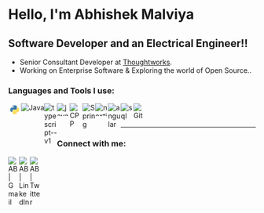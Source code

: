 
# Hello, I'm Abhishek Malviya

## Software Developer and an Electrical Engineer!!

-   Senior Consultant Developer at [Thoughtworks](https://www.thoughtworks.com/en-in).
-   Working on Enterprise Software & Exploring the world of Open Source..


### Languages and Tools I use:

<img align="left" alt="Python" width="26px" src="https://raw.githubusercontent.com/github/explore/80688e429a7d4ef2fca1e82350fe8e3517d3494d/topics/python/python.png" /> 
<img align="left" alt="Java" height="26px" src="https://github.com/abfeb8/abfeb8/blob/master/Resources/java.png" /> 
<img align="left" width="26px" src="https://img.icons8.com/fluency/48/typescript--v1.png" alt="typescript--v1"/>
<img align="left" alt="javascript" width="26px" height="26px" src="https://img.icons8.com/color/48/javascript--v1.png" />
<img align="left" alt="CPP" width="26px" src="https://github.com/abfeb8/abfeb8/blob/master/Resources/cpp.png" /> 
<img align="left" alt="Spring" width="26px" src="https://img.icons8.com/color/48/spring-logo.png" /> 
<img align="left" width="26" height="26" src="https://img.icons8.com/fluency-systems-regular/48/nextjs.png" alt="nextjs"/>
<img align="left" alt="angular" width="26px" src="https://github.com/abfeb8/abfeb8/blob/master/Resources/angular.png" />
<img align="left" alt="sql" width="26px" src="https://github.com/abfeb8/abfeb8/blob/master/Resources/sql.png" />
<img align="left" alt="Git" width="26px" src="https://img.icons8.com/color/48/git.png" />
<br />
<br />

---

### Connect with me:

[<img align="left" alt="AB | Gmail" width="22px" src="https://github.com/abfeb8/abfeb8/blob/master/Resources/gmail.png" />][gmail]
[<img align="left" alt="AB | LinkedIn" width="22px" src="https://github.com/abfeb8/abfeb8/blob/master/Resources/linkdin.png" />][linkedin]
[<img align="left" alt="AB | Twitter" width="22px" src="https://github.com/abfeb8/abfeb8/blob/master/Resources/twitter.png" />][twitter]


[twitter]: https://twitter.com/itsabi_z1
[instagram]: https://instagram.com/itsabi_z1
[linkedin]: https://linkedin.com/in/abfeb8
[gmail]: mailto:emailabhishekmalviya@gmail.com
[todo]: https://abfeb8.github.io/projectsRepo/toDo/index.html
[rgbgame]: https://abfeb8.github.io/projectsRepo/rgbGuessingGame/structure.html
[portfolio]: https://abfeb8.github.io/projectsRepo/Portfolio/Portfolio.html
[pricingpanel]: https://abfeb8.github.io/projectsRepo/PricingPanel/index.html
[FantasyCricket]: https://github.com/abfeb8/FantasyCricket
